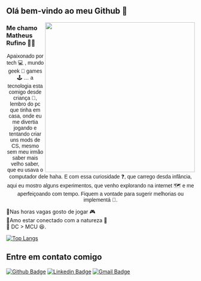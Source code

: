 ## Olá bem-vindo ao meu Github 👋


<img align="right" width="400" height="400" src="https://i.imgur.com/orFHG7V.png">
 
 
### Me chamo Matheus Rufino 👨‍💻

<p style="text-align:center; fonte-size:13px; font-family: sans-serif;">
Apaixonado por tech 💻 , mundo geek 🦸 games 🕹️ … a tecnologia esta comigo desde criança 👶, lembro do pc que tinha em casa, onde eu me divertia jogando e tentando criar uns mods de CS, mesmo sem meu irmão saber mais velho saber, que eu usava o computador dele haha. E com essa curiosidade ❓, que carrego desda infância, aqui eu mostro alguns experimentos, que venho explorando na internet 🗺️  e me aperfeiçoando com tempo. Fiquem a vontade para sugerir melhorias ou implementá 🚀.
  
🔘Nas horas vagas gosto de jogar 🎮 <br> 
🔘Amo estar conectado com a natureza  🌳 <br>
🔘 DC > MCU  😆.
</p>


 [![Top Langs](https://github-readme-stats.vercel.app/api/top-langs/?username=matheusrcruz&layout=compact)](https://github.com/matheusrcruz/github-readme-stats)

## Entre em contato comigo 
[![Github Badge](https://img.shields.io/badge/-Github-000?style=flat-square&logo=Github&logoColor=white&link=link_do_seu_perfil_no_github)](https://github.com/matheusrcruz)
[![Linkedin Badge](https://img.shields.io/badge/-LinkedIn-blue?style=flat-square&logo=Linkedin&logoColor=white&link=link_do_seu_perfil_no_linkedin)](https://www.linkedin.com/in/mathrufino/)
[![Gmail Badge](https://img.shields.io/badge/-Gmail-c14438?style=flat-square&logo=Gmail&logoColor=white&link=mailto:seu_email)](mailto:mathrcruz@gmail.com)
 

